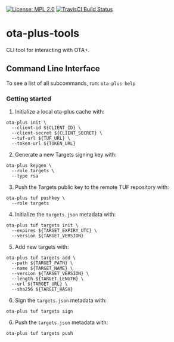 [![License: MPL 2.0](https://img.shields.io/badge/License-MPL%202.0-brightgreen.svg)](https://opensource.org/licenses/MPL-2.0)
[![TravisCI Build Status](https://travis-ci.org/advancedtelematic/ota-plus-tools.svg?branch=develop)](https://travis-ci.org/advancedtelematic/ota-plus-tools)
# ota-plus-tools

CLI tool for interacting with OTA+.

## Command Line Interface

To see a list of all subcommands, run: `ota-plus help`

### Getting started

1. Initialize a local ota-plus cache with:
```
ota-plus init \
  --client-id ${CLIENT_ID} \
  --client-secret ${CLIENT_SECRET} \
  --tuf-url ${TUF_URL} \
  --token-url ${TOKEN_URL}
```

2. Generate a new Targets signing key with:
```
ota-plus keygen \
  --role targets \
  --type rsa
```

3. Push the Targets public key to the remote TUF repository with:
```
ota-plus tuf pushkey \
  --role targets
```

4. Initialize the `targets.json` metadata with:
```
ota-plus tuf targets init \
  --expires ${TARGET_EXPIRY_UTC} \
  --version ${TARGET_VERSION}
```

5. Add new targets with:
```
ota-plus tuf targets add \
  --path ${TARGET_PATH} \
  --name ${TARGET_NAME} \
  --version ${TARGET_VERSION} \
  --length ${TARGET_LENGTH} \
  --url ${TARGET_URL} \
  --sha256 ${TARGET_HASH}
```

6. Sign the `targets.json` metadata with:
```
ota-plus tuf targets sign
```

6. Push the `targets.json` metadata with:
```
ota-plus tuf targets push
```
